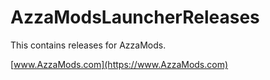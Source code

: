 # AzzaModsLauncherReleases
This contains releases for AzzaMods.

[www.AzzaMods.com](https://www.AzzaMods.com)
